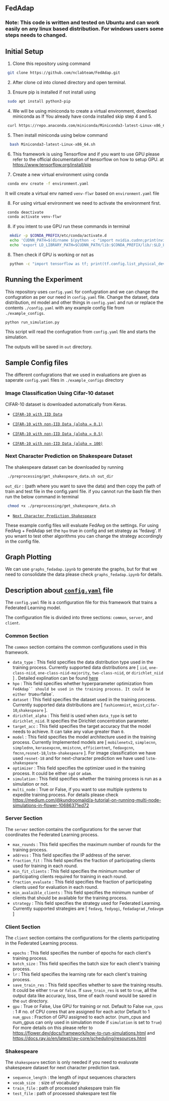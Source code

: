 ## FedAdap

### Note: This code is written and tested on Ubuntu and can work easily on any linux based distribution. For windows users some steps needs to changed.

## Initial Setup

1. Clone this repository using command
```bash
 git clone https://github.com/nclabteam/FedAdap.git
```
2. After clone cd into cloned directory and open terminal.

3. Ensure pip is installed if not install using
```bash
 sudo apt install python3-pip
```

4. We will be using miniconda to create a virtual environment, download miniconda as
If You already have conda installed skip step 4 and 5.

```bash
 curl https://repo.anaconda.com/miniconda/Miniconda3-latest-Linux-x86_64.sh -o Miniconda3-latest-Linux-x86_64.sh
```
5. Then install miniconda using below command
```bash
  bash Miniconda3-latest-Linux-x86_64.sh
```
6. This framework is using Tensorflow and if you want to use GPU please refer to the official documentation of tensorflow on how to setup GPU.
at https://www.tensorflow.org/install/pip

7. Create a new virtual environment using conda
```bash
 conda env create -f environment.yaml
```
It will create a virtual env named `venv-flwr` based on `environment.yaml` file

8. For using virtual environment we need to activate the environment first.
```bash
 conda deactivate
 conda activate venv-flwr
```
8. if you intent to use GPU run these commands in terminal
```bash
  mkdir -p $CONDA_PREFIX/etc/conda/activate.d
  echo 'CUDNN_PATH=$(dirname $(python -c "import nvidia.cudnn;print(nvidia.cudnn.__file__)"))' >> $CONDA_PREFIX/etc/conda/activate.d/env_vars.sh
  echo 'export LD_LIBRARY_PATH=$CUDNN_PATH/lib:$CONDA_PREFIX/lib/:$LD_LIBRARY_PATH' >> $CONDA_PREFIX/etc/conda/activate.d/env_vars.sh
```
8. Then check if GPU is working or not as 
```bash
  python -c "import tensorflow as tf; print(tf.config.list_physical_devices('GPU'))"
```
## Running the Experiment

This repository uses `config.yaml` for confugration and we can change the confugration as per our need in `config.yaml` file. Change the dataset, data distribution, ml model and other things in `config.yaml` and run or replace the contents `./config.yaml` with any example config file from `./example_configs`. 

```bash
python run_simulation.py
```
This script will read the confugration from `config.yaml` file and starts the simulation.

The outputs will be saved in `out` directory.

## Sample Config files
The different confugrations that we used in evaluations are given as saperate `config.yaml` files in `./example_configs` directory

### Image Classification Using Cifar-10 dataset
CIFAR-10 dataset is downloaded automatically from Keras.

* [`CIFAR-10 with IID Data`](/example_configs/ex_config_cifar_iid.yaml)

* [`CIFAR-10 with non-IID Data (alpha = 0.1)`](/example_configs/ex_config_cifar_niid_0_1.yaml)

* [`CIFAR-10 with non-IID Data (alpha = 0.5)`](/example_configs/ex_config_cifar_niid_0_5.yaml)

* [`CIFAR-10 with non-IID Data (alpha = 100)`](/example_configs/ex_config_cifar_niid_100.yaml)

### Next Character Prediction on Shakespeare Dataset

The shakespeare dataset can be downloaded by running 
```bash
 ./preprocessing/get_shakespeare_data.sh out_dir
```
 `out_dir` : (path where you want to save the data) and then copy the path of train and test file in the config.yaml file.
if you cannot run the bash file then run the below command in terminal
```bash
 chmod +x ./preprocessing/get_shakespeare_data.sh
```

* [`Next Character Prediction Shakespeare`](/example_configs/ex_config_shakespeare.yaml)



These example config files will evaluate FedAvg on the settings. 
For using FedAvg + FedAdap set the `hpo` true in config and set strategy as 'fedavg'. If you wnant to test other algorithms you can change the strategy accordingly in the config file.


## Graph Plotting
We can use `graphs_fedadap.ipynb` to generate the graphs, but for that we need to consolidate the data please check `graphs_fedadap.ipynb` for details.

## Description about  [`config.yaml`](/config.yaml) file
The `config.yaml` file is a configuration file for this framework that trains a Federated Learning model.

The configuration file is divided into three sections: `common`, `server`, and `client`.

### Common Section
The `common` section contains the common configurations used in this framework. 

- `data_type` : This field specifies the data distribution type used in the training process. Currently supported data distributions are [ `iid`, `one-class-niid`, `one-class-niid-majority`, `two-class-niid`, or `dirichlet_niid` ] . Detailed explination can be found [here](./docs/data_distribution.md)
- `hpo` : This field specifies whether hyperparameter optimization from `FedAdap`` should be used in the training process. It could be either `true` or `false`.
- `dataset` : This field specifies the dataset used in the training process. Currently supported data distributions are [ `fashionmnist`, `mnist`,`cifar-10`,`shakespeare` ]. 
- `dirichlet_alpha` : This field is used when `data_type` is set to `dirichlet_niid`. It specifies the Dirichlet concentration parameter.
- `target_acc` : This field specifies the target accuracy that the model needs to achieve. It can take any value greater than `0`.
- `model` : This field specifies the model architecture used in the training process. Currently Implemented models are [  `mobilenetv2`, `simplecnn`, `simplednn`, `kerasexpcnn`, `mnistcnn`, `efficientnet`, `fedavgcnn`, `fmcnn`,`resnet-18`,`lstm-shakespeare` ]. For image classification we have used `resnet-18` and for next-character prediction we have used `lstm-shakespeare`
- `optimizer` : This field specifies the optimizer used in the training process. It could be either `sgd` or `adam`.
- `simulation` : This field specifies whether the training process is run as a simulation or not.
- `multi_node` : True or False, if you want to use multiple systems to expedite training process. For details please check  https://medium.com/@kundroomajid/a-tutorial-on-running-multi-node-simulations-in-flower-10686371ed72

### Server Section
The `server` section contains the configurations for the server that coordinates the Federated Learning process.

- `max_rounds` : This field specifies the maximum number of rounds for the training process.
- `address` : This field specifies the IP address of the server.
- `fraction_fit` : This field specifies the fraction of participating clients used for training in each round.
- `min_fit_clients` : This field specifies the minimum number of participating clients required for training in each round.
- `fraction_evaluate` : This field specifies the fraction of participating clients used for evaluation in each round.
- `min_avalaible_clients` : This field specifies the minimum number of clients that should be available for the training process.
- `strategy` : This field specifies the strategy used for Federated Learning. Currently supported strategies are [ `fedavg`, `fedyogi`, `fedadagrad` ,`fedavgm` ]

### Client Section
The `client` section contains the configurations for the clients participating in the Federated Learning process.

- `epochs` : This field specifies the number of epochs for each client's training process.
- `batch_size` : This field specifies the batch size for each client's training process.
- `lr` : This field specifies the learning rate for each client's training process.
- `save_train_res` : This field specifies whether to save the training results. It could be either `true` or `false`.
If `save_train_res` is set to `true`, all the output data like accuracy, loss, time of each round would be saved in the `out` directory.
- `gpu` : True or False, Use GPU for training or not. Default to False
  `num_cpus` : 1  # no. of CPU cores that are assigned for each actor Default to 1
  `num_gpus` : Fraction of GPU assigned to each actor. (num_cpus and num_gpus can only used in simulation mode if `simulation` is set to `True`) For more details on this please refer to https://flower.dev/docs/framework/how-to-run-simulations.html and https://docs.ray.io/en/latest/ray-core/scheduling/resources.html

### Shakespeare
The `shakespeare` section is only needed if you need to evaluvate shakespeare dataset for next character prediction task.

- `sequence_length` : the length of input sequences characters
- `vocab_size ` : size of vocabulary
- `train_file` : path of processed shakespare train file
- `test_file` : path of processed shakespare test file





